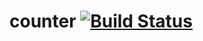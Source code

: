 counter [![Build Status](https://travis-ci.org/presbrey/counter.svg)](https://travis-ci.org/presbrey/counter)
=======
